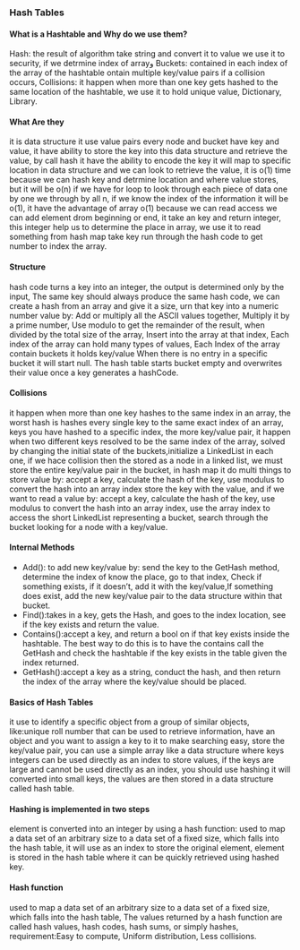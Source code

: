 ### Hash Tables
#### What is a Hashtable and Why do we use them?
Hash: the result of algorithm take string and convert it to value we use it to security, if we detrmine index of arrayو Buckets: contained in each index of the array of the hashtable ontain multiple key/value pairs if a collision occurs, Collisions: it happen when more than one key gets hashed to the same location of the hashtable, we use it to hold unique value, Dictionary, Library.
#### What Are they
it is data structure it use value pairs every node and bucket have key and value, it have ability to store the key into this data structure and retrieve the value, by call hash it have the ability to encode the key it will map to specific location in data structure and we can look to retrieve the value, it is o(1) time because we can hash key and detrmine location and where value stores, but it will be o(n) if we have for loop to look through each piece of data one by one we through by all n, if we know the index of the information it will be o(1), it have the advantage of array o(1) because we can read access we can add element drom beginning or end, it take an key and return integer, this integer help us to determine the place in array, we use it to read something from hash map take key run through the hash code to get number to index the array.
#### Structure
hash code turns a key into an integer, the output is determined only by the input, The same key should always produce the same hash code, we can create a hash from an array and give it a size, urn that key into a numeric number value by: Add or multiply all the ASCII values together, Multiply it by a prime number, Use modulo to get the remainder of the result, when divided by the total size of the array, Insert into the array at that index, Each index of the array can hold many types of values, Each Index of the array contain buckets it holds key/value  When there is no entry in a specific bucket it will start null. The hash table starts bucket empty and overwrites their value once a key generates a hashCode.
#### Collisions
it happen when more than one key hashes to the same index in an array, the worst hash is hashes every single key to the same exact index of an array, keys you have hashed to a specific index, the more key/value pair, it happen when two different keys resolved to be the same index of the array, solved by changing the initial state of the buckets,initialize a LinkedList in each one, if we hace collision then the stored as a node in a linked list, we must store the entire key/value pair in the bucket, in hash map it do multi things to store value by: accept a key, calculate the hash of the key, use modulus to convert the hash into an array index
store the key with the value, and if we want to read a value by: accept a key, calculate the hash of the key, use modulus to convert the hash into an array index, use the array index to access the short LinkedList representing a bucket, search through the bucket looking for a node with a key/value.
#### Internal Methods
- Add(): to add new key/value by: send the key to the GetHash method, determine the index of know the place, go to that index, Check if something exists, if it doesn’t, add it with the key/value,If something does exist, add the new key/value pair to the data structure within that bucket.
- Find():takes in a key, gets the Hash, and goes to the index location, see if the key exists and return the value.
- Contains():accept a key, and return a bool on if that key exists inside the hashtable. The best way to do this is to have the contains call the GetHash and check the hashtable if the key exists in the table given the index returned.
- GetHash():accept a key as a string, conduct the hash, and then return the index of the array where the key/value should be placed.
#### Basics of Hash Tables
it use to identify a specific object from a group of similar objects, like:unique roll number that can be used to retrieve information, have an object and you want to assign a key to it to make searching easy, store the key/value pair, you can use a simple array like a data structure where keys integers can be used directly as an index to store values, if the keys are large and cannot be used directly as an index, you should use hashing it will converted into small keys, the values are then stored in a data structure called hash table.
#### Hashing is implemented in two steps
element is converted into an integer by using a hash function: used to map a data set of an arbitrary size to a data set of a fixed size, which falls into the hash table, it will use as an index to store the original element, element is stored in the hash table where it can be quickly retrieved using hashed key.
#### Hash function
used to map a data set of an arbitrary size to a data set of a fixed size, which falls into the hash table, The values returned by a hash function are called hash values, hash codes, hash sums, or simply hashes, requirement:Easy to compute, Uniform distribution, Less collisions.
